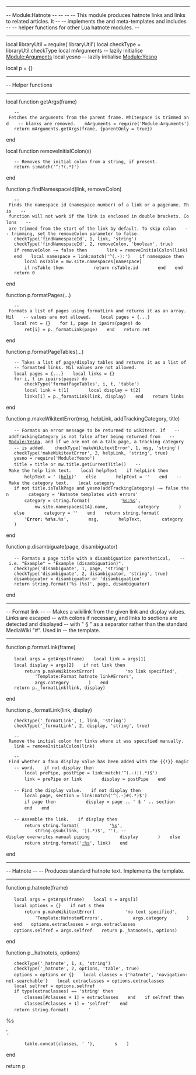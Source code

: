 ------------------------------------------------------------------------

-- Module:Hatnote -- -- -- -- This module produces hatnote links and
links to related articles. It -- -- implements the and meta-templates
and includes -- -- helper functions for other Lua hatnote modules. --

------------------------------------------------------------------------

local libraryUtil = require('libraryUtil') local checkType =
libraryUtil.checkType local mArguments -- lazily initialise
[Module:Arguments](Module:Arguments "wikilink") local yesno -- lazily
initialise [Module:Yesno](Module:Yesno "wikilink")

local p = {}

------------------------------------------------------------------------

-- Helper functions

------------------------------------------------------------------------

local function getArgs(frame)

`   -- Fetches the arguments from the parent frame. Whitespace is trimmed and`
`   -- blanks are removed.`
`   mArguments = require('Module:Arguments')`
`   return mArguments.getArgs(frame, {parentOnly = true})`

end

local function removeInitialColon(s)

`   -- Removes the initial colon from a string, if present.`
`   return s:match('^:?(.*)')`

end

function p.findNamespaceId(link, removeColon)

`   -- Finds the namespace id (namespace number) of a link or a pagename. This`
`   -- function will not work if the link is enclosed in double brackets. Colons`
`   -- are trimmed from the start of the link by default. To skip colon`
`   -- trimming, set the removeColon parameter to false.`
`   checkType('findNamespaceId', 1, link, 'string')`
`   checkType('findNamespaceId', 2, removeColon, 'boolean', true)`
`   if removeColon ~= false then`
`       link = removeInitialColon(link)`
`   end`
`   local namespace = link:match('^(.-):')`
`   if namespace then`
`       local nsTable = mw.site.namespaces[namespace]`
`       if nsTable then`
`           return nsTable.id`
`       end`
`   end`
`   return 0`

end

function p.formatPages(...)

`   -- Formats a list of pages using formatLink and returns it as an array. Nil`
`   -- values are not allowed.`
`   local pages = {...}`
`   local ret = {}`
`   for i, page in ipairs(pages) do`
`       ret[i] = p._formatLink(page)`
`   end`
`   return ret`

end

function p.formatPageTables(...)

`   -- Takes a list of page/display tables and returns it as a list of`
`   -- formatted links. Nil values are not allowed.`
`   local pages = {...}`
`   local links = {}`
`   for i, t in ipairs(pages) do`
`       checkType('formatPageTables', i, t, 'table')`
`       local link = t[1]`
`       local display = t[2]`
`       links[i] = p._formatLink(link, display)`
`   end`
`   return links`

end

function p.makeWikitextError(msg, helpLink, addTrackingCategory, title)

`   -- Formats an error message to be returned to wikitext. If`
`   -- addTrackingCategory is not false after being returned from`
`   -- `[`Module:Yesno`](Module:Yesno "wikilink")`, and if we are not on a talk page, a tracking category`
`   -- is added.`
`   checkType('makeWikitextError', 1, msg, 'string')`
`   checkType('makeWikitextError', 2, helpLink, 'string', true)`
`   yesno = require('Module:Yesno')`
`   title = title or mw.title.getCurrentTitle()`
`   -- Make the help link text.`
`   local helpText`
`   if helpLink then`
`       helpText = ' (`[`help`]('_.._helpLink_.._' "wikilink")`)'`
`   else`
`       helpText = ''`
`   end`
`   -- Make the category text.`
`   local category`
`   if not title.isTalkPage and yesno(addTrackingCategory) ~= false then`
`       category = 'Hatnote templates with errors'`
`       category = string.format(`
`           '`[`%s:%s`](%s:%s "wikilink")`',`
`           mw.site.namespaces[14].name,`
`           category`
`       )`
`   else`
`       category = ''`
`   end`
`   return string.format(`
`       '`<strong class="error">`Error: %s%s.`</strong>`%s',`
`       msg,`
`       helpText,`
`       category`
`   )`

end

function p.disambiguate(page, disambiguator)

`   -- Formats a page title with a disambiguation parenthetical,`
`   -- i.e. "Example" → "Example (disambiguation)".`
`   checkType('disambiguate', 1, page, 'string')`
`   checkType('disambiguate', 2, disambiguator, 'string', true)`
`   disambiguator = disambiguator or 'disambiguation'`
`   return string.format('%s (%s)', page, disambiguator)`

end

------------------------------------------------------------------------

-- Format link -- -- Makes a wikilink from the given link and display
values. Links are escaped -- with colons if necessary, and links to
sections are detected and displayed -- with " § " as a separator rather
than the standard MediaWiki "#". Used in -- the template.

------------------------------------------------------------------------

function p.formatLink(frame)

`   local args = getArgs(frame)`
`   local link = args[1]`
`   local display = args[2]`
`   if not link then`
`       return p.makeWikitextError(`
`           'no link specified',`
`           'Template:Format hatnote link#Errors',`
`           args.category`
`       )`
`   end`
`   return p._formatLink(link, display)`

end

function p._formatLink(link, display)

`   checkType('_formatLink', 1, link, 'string')`
`   checkType('_formatLink', 2, display, 'string', true)`

`   -- Remove the initial colon for links where it was specified manually.`
`   link = removeInitialColon(link)`

`   -- Find whether a faux display value has been added with the {{!}} magic`
`   -- word.`
`   if not display then`
`       local prePipe, postPipe = link:match('^(.-)|(.*)$')`
`       link = prePipe or link`
`       display = postPipe`
`   end`

`   -- Find the display value.`
`   if not display then`
`       local page, section = link:match('^(.-)#(.*)$')`
`       if page then`
`           display = page .. ' § ' .. section`
`       end`
`   end`

`   -- Assemble the link.`
`   if display then`
`       return string.format(`
`           '`[`%s`](:%s "wikilink")`',`
`           string.gsub(link, '|(.*)$', ''), --display overwrites manual piping`
`           display`
`       )`
`   else`
`       return string.format('`[`:%s`](:%s "wikilink")`', link)`
`   end`

end

------------------------------------------------------------------------

-- Hatnote -- -- Produces standard hatnote text. Implements the
template.

------------------------------------------------------------------------

function p.hatnote(frame)

`   local args = getArgs(frame)`
`   local s = args[1]`
`   local options = {}`
`   if not s then`
`       return p.makeWikitextError(`
`           'no text specified',`
`           'Template:Hatnote#Errors',`
`           args.category`
`       )`
`   end`
`   options.extraclasses = args.extraclasses`
`   options.selfref = args.selfref`
`   return p._hatnote(s, options)`

end

function p._hatnote(s, options)

`   checkType('_hatnote', 1, s, 'string')`
`   checkType('_hatnote', 2, options, 'table', true)`
`   options = options or {}`
`   local classes = {'hatnote', 'navigation-not-searchable'}`
`   local extraclasses = options.extraclasses`
`   local selfref = options.selfref`
`   if type(extraclasses) == 'string' then`
`       classes[#classes + 1] = extraclasses`
`   end`
`   if selfref then`
`       classes[#classes + 1] = 'selfref'`
`   end`
`   return string.format(`
`       '`

<div role="note" class="%s">

%s

</div>

',

`       table.concat(classes, ' '),`
`       s`
`   )`

end

return p